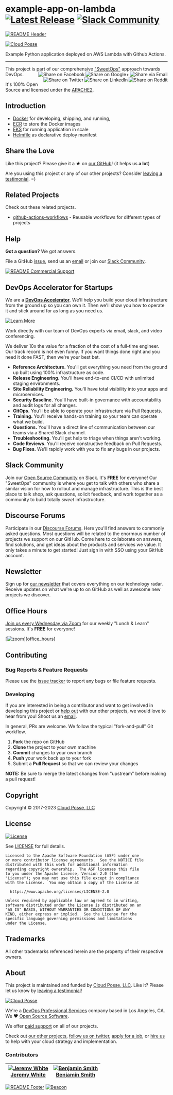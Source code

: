 
<!-- markdownlint-disable -->
# example-app-on-lambda [![Latest Release](https://img.shields.io/github/release/cloudposse/example-app-on-lambda-with-gha.svg)](https://github.com/cloudposse/example-app-on-lambda-with-gha/releases/latest) [![Slack Community](https://slack.cloudposse.com/badge.svg)](https://slack.cloudposse.com)
<!-- markdownlint-restore -->

[![README Header][readme_header_img]][readme_header_link]

[![Cloud Posse][logo]](https://cpco.io/homepage)

<!--




  ** DO NOT EDIT THIS FILE
  **
  ** This file was automatically generated by the `build-harness`.
  ** 1) Make all changes to `README.yaml`
  ** 2) Run `make init` (you only need to do this once)
  ** 3) Run`make readme` to rebuild this file.
  **
  ** (We maintain HUNDREDS of open source projects. This is how we maintain our sanity.)
  **





-->

Example Python application deployed on AWS Lambda with Github Actions.

---

This project is part of our comprehensive ["SweetOps"](https://cpco.io/sweetops) approach towards DevOps.
[<img align="right" title="Share via Email" src="https://docs.cloudposse.com/images/ionicons/ios-email-outline-2.0.1-16x16-999999.svg"/>][share_email]
[<img align="right" title="Share on Google+" src="https://docs.cloudposse.com/images/ionicons/social-googleplus-outline-2.0.1-16x16-999999.svg" />][share_googleplus]
[<img align="right" title="Share on Facebook" src="https://docs.cloudposse.com/images/ionicons/social-facebook-outline-2.0.1-16x16-999999.svg" />][share_facebook]
[<img align="right" title="Share on Reddit" src="https://docs.cloudposse.com/images/ionicons/social-reddit-outline-2.0.1-16x16-999999.svg" />][share_reddit]
[<img align="right" title="Share on LinkedIn" src="https://docs.cloudposse.com/images/ionicons/social-linkedin-outline-2.0.1-16x16-999999.svg" />][share_linkedin]
[<img align="right" title="Share on Twitter" src="https://docs.cloudposse.com/images/ionicons/social-twitter-outline-2.0.1-16x16-999999.svg" />][share_twitter]




It's 100% Open Source and licensed under the [APACHE2](LICENSE).












## Introduction

* [Docker](https://docs.docker.com/engine/reference/builder/) for developing, shipping, and running,
* [ECR](https://aws.amazon.com/ecr/) to store the Docker images
* [EKS](https://aws.amazon.com/lambda) for running application in scale
* [Helmfile](https://github.com/roboll/helmfile) as declarative deploy manifest













## Share the Love

Like this project? Please give it a ★ on [our GitHub](https://github.com/cloudposse/example-app-on-lambda-with-gha)! (it helps us **a lot**)

Are you using this project or any of our other projects? Consider [leaving a testimonial][testimonial]. =)



## Related Projects

Check out these related projects.

- [github-actions-workflows](https://github.com/cloudposse/github-actions-workflows) - Reusable workflows for different types of projects

## Help

**Got a question?** We got answers.

File a GitHub [issue](https://github.com/cloudposse/example-app-on-lambda-with-gha/issues), send us an [email][email] or join our [Slack Community][slack].

[![README Commercial Support][readme_commercial_support_img]][readme_commercial_support_link]

## DevOps Accelerator for Startups


We are a [**DevOps Accelerator**][commercial_support]. We'll help you build your cloud infrastructure from the ground up so you can own it. Then we'll show you how to operate it and stick around for as long as you need us.

[![Learn More](https://img.shields.io/badge/learn%20more-success.svg?style=for-the-badge)][commercial_support]

Work directly with our team of DevOps experts via email, slack, and video conferencing.

We deliver 10x the value for a fraction of the cost of a full-time engineer. Our track record is not even funny. If you want things done right and you need it done FAST, then we're your best bet.

- **Reference Architecture.** You'll get everything you need from the ground up built using 100% infrastructure as code.
- **Release Engineering.** You'll have end-to-end CI/CD with unlimited staging environments.
- **Site Reliability Engineering.** You'll have total visibility into your apps and microservices.
- **Security Baseline.** You'll have built-in governance with accountability and audit logs for all changes.
- **GitOps.** You'll be able to operate your infrastructure via Pull Requests.
- **Training.** You'll receive hands-on training so your team can operate what we build.
- **Questions.** You'll have a direct line of communication between our teams via a Shared Slack channel.
- **Troubleshooting.** You'll get help to triage when things aren't working.
- **Code Reviews.** You'll receive constructive feedback on Pull Requests.
- **Bug Fixes.** We'll rapidly work with you to fix any bugs in our projects.

## Slack Community

Join our [Open Source Community][slack] on Slack. It's **FREE** for everyone! Our "SweetOps" community is where you get to talk with others who share a similar vision for how to rollout and manage infrastructure. This is the best place to talk shop, ask questions, solicit feedback, and work together as a community to build totally *sweet* infrastructure.

## Discourse Forums

Participate in our [Discourse Forums][discourse]. Here you'll find answers to commonly asked questions. Most questions will be related to the enormous number of projects we support on our GitHub. Come here to collaborate on answers, find solutions, and get ideas about the products and services we value. It only takes a minute to get started! Just sign in with SSO using your GitHub account.

## Newsletter

Sign up for [our newsletter][newsletter] that covers everything on our technology radar.  Receive updates on what we're up to on GitHub as well as awesome new projects we discover.

## Office Hours

[Join us every Wednesday via Zoom][office_hours] for our weekly "Lunch & Learn" sessions. It's **FREE** for everyone!

[![zoom](https://img.cloudposse.com/fit-in/200x200/https://cloudposse.com/wp-content/uploads/2019/08/Powered-by-Zoom.png")][office_hours]

## Contributing

### Bug Reports & Feature Requests

Please use the [issue tracker](https://github.com/cloudposse/example-app-on-lambda-with-gha/issues) to report any bugs or file feature requests.

### Developing

If you are interested in being a contributor and want to get involved in developing this project or [help out](https://cpco.io/help-out) with our other projects, we would love to hear from you! Shoot us an [email][email].

In general, PRs are welcome. We follow the typical "fork-and-pull" Git workflow.

 1. **Fork** the repo on GitHub
 2. **Clone** the project to your own machine
 3. **Commit** changes to your own branch
 4. **Push** your work back up to your fork
 5. Submit a **Pull Request** so that we can review your changes

**NOTE:** Be sure to merge the latest changes from "upstream" before making a pull request!


## Copyright

Copyright © 2017-2023 [Cloud Posse, LLC](https://cpco.io/copyright)



## License

[![License](https://img.shields.io/badge/License-Apache%202.0-blue.svg)](https://opensource.org/licenses/Apache-2.0)

See [LICENSE](LICENSE) for full details.

```text
Licensed to the Apache Software Foundation (ASF) under one
or more contributor license agreements.  See the NOTICE file
distributed with this work for additional information
regarding copyright ownership.  The ASF licenses this file
to you under the Apache License, Version 2.0 (the
"License"); you may not use this file except in compliance
with the License.  You may obtain a copy of the License at

  https://www.apache.org/licenses/LICENSE-2.0

Unless required by applicable law or agreed to in writing,
software distributed under the License is distributed on an
"AS IS" BASIS, WITHOUT WARRANTIES OR CONDITIONS OF ANY
KIND, either express or implied.  See the License for the
specific language governing permissions and limitations
under the License.
```









## Trademarks

All other trademarks referenced herein are the property of their respective owners.

## About

This project is maintained and funded by [Cloud Posse, LLC][website]. Like it? Please let us know by [leaving a testimonial][testimonial]!

[![Cloud Posse][logo]][website]

We're a [DevOps Professional Services][hire] company based in Los Angeles, CA. We ❤️  [Open Source Software][we_love_open_source].

We offer [paid support][commercial_support] on all of our projects.

Check out [our other projects][github], [follow us on twitter][twitter], [apply for a job][jobs], or [hire us][hire] to help with your cloud strategy and implementation.



### Contributors

<!-- markdownlint-disable -->
|  [![Jeremy White][dudymas_avatar]][dudymas_homepage]<br/>[Jeremy White][dudymas_homepage] | [![Benjamin Smith][benbentwo_avatar]][benbentwo_homepage]<br/>[Benjamin Smith][benbentwo_homepage] |
|---|---|
<!-- markdownlint-restore -->

  [dudymas_homepage]: https://github.com/dudymas
  [dudymas_avatar]: https://img.cloudposse.com/150x150/https://github.com/dudymas.png
  [benbentwo_homepage]: https://github.com/benbentwo
  [benbentwo_avatar]: https://img.cloudposse.com/150x150/https://github.com/benbentwo.png

[![README Footer][readme_footer_img]][readme_footer_link]
[![Beacon][beacon]][website]
<!-- markdownlint-disable -->
  [logo]: https://cloudposse.com/logo-300x69.svg
  [docs]: https://cpco.io/docs?utm_source=github&utm_medium=readme&utm_campaign=cloudposse/example-app-on-lambda-with-gha&utm_content=docs
  [website]: https://cpco.io/homepage?utm_source=github&utm_medium=readme&utm_campaign=cloudposse/example-app-on-lambda-with-gha&utm_content=website
  [github]: https://cpco.io/github?utm_source=github&utm_medium=readme&utm_campaign=cloudposse/example-app-on-lambda-with-gha&utm_content=github
  [jobs]: https://cpco.io/jobs?utm_source=github&utm_medium=readme&utm_campaign=cloudposse/example-app-on-lambda-with-gha&utm_content=jobs
  [hire]: https://cpco.io/hire?utm_source=github&utm_medium=readme&utm_campaign=cloudposse/example-app-on-lambda-with-gha&utm_content=hire
  [slack]: https://cpco.io/slack?utm_source=github&utm_medium=readme&utm_campaign=cloudposse/example-app-on-lambda-with-gha&utm_content=slack
  [linkedin]: https://cpco.io/linkedin?utm_source=github&utm_medium=readme&utm_campaign=cloudposse/example-app-on-lambda-with-gha&utm_content=linkedin
  [twitter]: https://cpco.io/twitter?utm_source=github&utm_medium=readme&utm_campaign=cloudposse/example-app-on-lambda-with-gha&utm_content=twitter
  [testimonial]: https://cpco.io/leave-testimonial?utm_source=github&utm_medium=readme&utm_campaign=cloudposse/example-app-on-lambda-with-gha&utm_content=testimonial
  [office_hours]: https://cloudposse.com/office-hours?utm_source=github&utm_medium=readme&utm_campaign=cloudposse/example-app-on-lambda-with-gha&utm_content=office_hours
  [newsletter]: https://cpco.io/newsletter?utm_source=github&utm_medium=readme&utm_campaign=cloudposse/example-app-on-lambda-with-gha&utm_content=newsletter
  [discourse]: https://ask.sweetops.com/?utm_source=github&utm_medium=readme&utm_campaign=cloudposse/example-app-on-lambda-with-gha&utm_content=discourse
  [email]: https://cpco.io/email?utm_source=github&utm_medium=readme&utm_campaign=cloudposse/example-app-on-lambda-with-gha&utm_content=email
  [commercial_support]: https://cpco.io/commercial-support?utm_source=github&utm_medium=readme&utm_campaign=cloudposse/example-app-on-lambda-with-gha&utm_content=commercial_support
  [we_love_open_source]: https://cpco.io/we-love-open-source?utm_source=github&utm_medium=readme&utm_campaign=cloudposse/example-app-on-lambda-with-gha&utm_content=we_love_open_source
  [terraform_modules]: https://cpco.io/terraform-modules?utm_source=github&utm_medium=readme&utm_campaign=cloudposse/example-app-on-lambda-with-gha&utm_content=terraform_modules
  [readme_header_img]: https://cloudposse.com/readme/header/img
  [readme_header_link]: https://cloudposse.com/readme/header/link?utm_source=github&utm_medium=readme&utm_campaign=cloudposse/example-app-on-lambda-with-gha&utm_content=readme_header_link
  [readme_footer_img]: https://cloudposse.com/readme/footer/img
  [readme_footer_link]: https://cloudposse.com/readme/footer/link?utm_source=github&utm_medium=readme&utm_campaign=cloudposse/example-app-on-lambda-with-gha&utm_content=readme_footer_link
  [readme_commercial_support_img]: https://cloudposse.com/readme/commercial-support/img
  [readme_commercial_support_link]: https://cloudposse.com/readme/commercial-support/link?utm_source=github&utm_medium=readme&utm_campaign=cloudposse/example-app-on-lambda-with-gha&utm_content=readme_commercial_support_link
  [share_twitter]: https://twitter.com/intent/tweet/?text=example-app-on-lambda&url=https://github.com/cloudposse/example-app-on-lambda-with-gha
  [share_linkedin]: https://www.linkedin.com/shareArticle?mini=true&title=example-app-on-lambda&url=https://github.com/cloudposse/example-app-on-lambda-with-gha
  [share_reddit]: https://reddit.com/submit/?url=https://github.com/cloudposse/example-app-on-lambda-with-gha
  [share_facebook]: https://facebook.com/sharer/sharer.php?u=https://github.com/cloudposse/example-app-on-lambda-with-gha
  [share_googleplus]: https://plus.google.com/share?url=https://github.com/cloudposse/example-app-on-lambda-with-gha
  [share_email]: mailto:?subject=example-app-on-lambda&body=https://github.com/cloudposse/example-app-on-lambda-with-gha
  [beacon]: https://ga-beacon.cloudposse.com/UA-76589703-4/cloudposse/example-app-on-lambda-with-gha?pixel&cs=github&cm=readme&an=example-app-on-lambda-with-gha
<!-- markdownlint-restore -->
